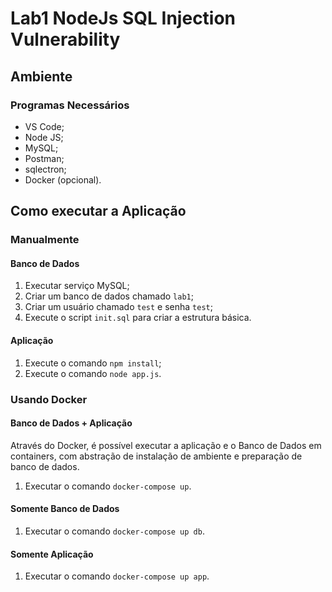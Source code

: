 # Lab1 NodeJs SQL Injection Vulnerability

## Ambiente

### Programas Necessários

* VS Code;
* Node JS;
* MySQL;
* Postman;
* sqlectron;
* Docker (opcional).

## Como executar a Aplicação

### Manualmente

#### Banco de Dados

1. Executar serviço MySQL;
2. Criar um banco de dados chamado `lab1`;
3. Criar um usuário chamado `test` e senha `test`;
4. Execute o script `init.sql` para criar a estrutura básica.

#### Aplicação

1. Execute o comando `npm install`;
2. Execute o comando `node app.js`.

### Usando Docker

#### Banco de Dados + Aplicação

Através do Docker, é possível executar a aplicação e o Banco de Dados em containers, com abstração de instalação de ambiente e preparação de banco de dados.

1. Executar o comando `docker-compose up`.

#### Somente Banco de Dados
1. Executar o comando `docker-compose up db`.

#### Somente Aplicação
1. Executar o comando `docker-compose up app`.
